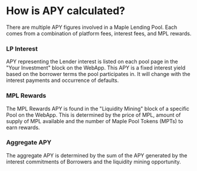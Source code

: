 # How is APY calculated?

There are multiple APY figures involved in a Maple Lending Pool. Each comes from a combination of platform fees, interest fees, and MPL rewards.

### LP Interest

APY representing the Lender interest is listed on each pool page in the "Your Investment" block on the WebApp. This APY is a fixed interest yield based on the borrower terms the pool participates in. It will change with the interest payments and occurrence of defaults.&#x20;

### MPL Rewards

The MPL Rewards APY is found in the "Liquidity Mining" block of a specific Pool on the WebApp. This is determined by the price of MPL, amount of supply of MPL available and the number of Maple Pool Tokens (MPTs) to earn rewards.

### Aggregate APY

The aggregate APY is determined by the sum of the APY generated by the interest commitments of Borrowers and the liquidity mining opportunity.
